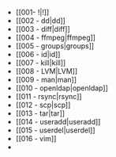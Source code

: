 -  [[001- !|!]]
-  [[002 - dd|dd]]
-  [[003 - diff|diff]]
-  [[004 - ffmpeg|ffmpeg]]
-  [[005 - groups|groups]]
-  [[006 - id|id]]
-  [[007 - kill|kill]]
-  [[008 - LVM|LVM]]
-  [[009 - man|man]]
-  [[010 - openldap|openldap]]
-  [[011 - rsync|rsync]]
-  [[012 - scp|scp]]
-  [[013 - tar|tar]]
-  [[014 - useradd|useradd]]
-  [[015 - userdel|userdel]]
-  [[016 - vim]]
- 